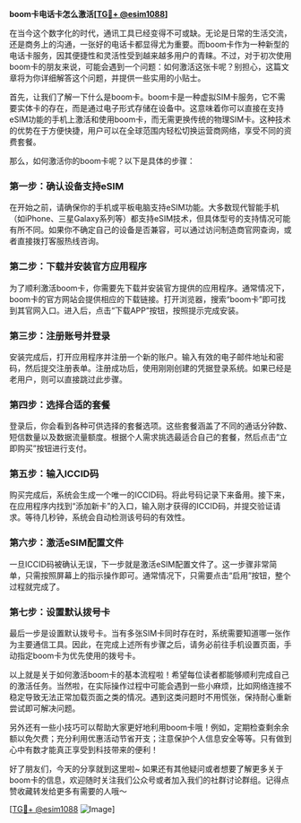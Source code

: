 **boom卡电话卡怎么激活[[TG💪+ @esim1088](https://t.me/s/esim1088)]**

在当今这个数字化的时代，通讯工具已经变得不可或缺。无论是日常的生活交流，还是商务上的沟通，一张好的电话卡都显得尤为重要。而boom卡作为一种新型的电话卡服务，因其便捷性和灵活性受到越来越多用户的青睐。不过，对于初次使用boom卡的朋友来说，可能会遇到一个问题：如何激活这张卡呢？别担心，这篇文章将为你详细解答这个问题，并提供一些实用的小贴士。

首先，让我们了解一下什么是boom卡。boom卡是一种虚拟SIM卡服务，它不需要实体卡的存在，而是通过电子形式存储在设备中。这意味着你可以直接在支持eSIM功能的手机上激活和使用boom卡，而无需更换传统的物理SIM卡。这种技术的优势在于方便快捷，用户可以在全球范围内轻松切换运营商网络，享受不同的资费套餐。

那么，如何激活你的boom卡呢？以下是具体的步骤：

### 第一步：确认设备支持eSIM

在开始之前，请确保你的手机或平板电脑支持eSIM功能。大多数现代智能手机（如iPhone、三星Galaxy系列等）都支持eSIM技术，但具体型号的支持情况可能有所不同。如果你不确定自己的设备是否兼容，可以通过访问制造商官网查询，或者直接拨打客服热线咨询。

### 第二步：下载并安装官方应用程序

为了顺利激活boom卡，你需要先下载并安装官方提供的应用程序。通常情况下，boom卡的官方网站会提供相应的下载链接。打开浏览器，搜索“boom卡”即可找到其官网入口。进入后，点击“下载APP”按钮，按照提示完成安装。

### 第三步：注册账号并登录

安装完成后，打开应用程序并注册一个新的账户。输入有效的电子邮件地址和密码，然后提交注册表单。注册成功后，使用刚刚创建的凭据登录系统。如果已经是老用户，则可以直接跳过此步骤。

### 第四步：选择合适的套餐

登录后，你会看到各种可供选择的套餐选项。这些套餐涵盖了不同的通话分钟数、短信数量以及数据流量额度。根据个人需求挑选最适合自己的套餐，然后点击“立即购买”按钮进行支付。

### 第五步：输入ICCID码

购买完成后，系统会生成一个唯一的ICCID码。将此号码记录下来备用。接下来，在应用程序内找到“添加新卡”的入口，输入刚才获得的ICCID码，并提交验证请求。等待几秒钟，系统会自动检测该号码的有效性。

### 第六步：激活eSIM配置文件

一旦ICCID码被确认无误，下一步就是激活eSIM配置文件了。这一步骤非常简单，只需按照屏幕上的指示操作即可。通常情况下，只需要点击“启用”按钮，整个过程就完成了。

### 第七步：设置默认拨号卡

最后一步是设置默认拨号卡。当有多张SIM卡同时存在时，系统需要知道哪一张作为主要通信工具。因此，在完成上述所有步骤之后，请务必前往手机设置页面，手动指定boom卡为优先使用的拨号卡。

以上就是关于如何激活boom卡的基本流程啦！希望每位读者都能够顺利完成自己的激活任务。当然啦，在实际操作过程中可能会遇到一些小麻烦，比如网络连接不稳定导致无法正常加载页面之类的情况。遇到这类问题时不用慌张，保持耐心重新尝试即可解决问题。

另外还有一些小技巧可以帮助大家更好地利用boom卡哦！例如，定期检查剩余余额以免欠费；充分利用优惠活动节省开支；注意保护个人信息安全等等。只有做到心中有数才能真正享受到科技带来的便利！

好了朋友们，今天的分享就到这里啦~ 如果还有其他疑问或者想要了解更多关于boom卡的信息，欢迎随时关注我们公众号或者加入我们的社群讨论群组。记得点赞收藏转发给更多有需要的人哦～

[[TG💪+ @esim1088](https://t.me/s/esim1088) ![Image](https://i.postimg.cc/4NQfJmqS/Snipaste-2025-05-13-00-14-12.png)]